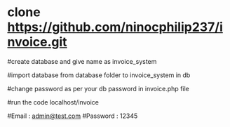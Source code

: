 # clone https://github.com/ninocphilip237/invoice.git

#create database and give name as invoice_system

#import database from  database folder to invoice_system in db

#change password as per your db password in invoice.php file

#run the code localhost/invoice

#Email : admin@test.com
#Password : 12345

